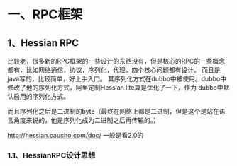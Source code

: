# 一、RPC框架
## 1、Hessian RPC
比较老，很多新的RPC框架的一些设计的东西没有，但是核心的RPC的一些概念都有，比如网络通信，协议，序列化，代理。四个核心问题都有设计。
而且是java写的，比较简单，好上手入门。
其序列化方式在dubbo中被使用。dubbo中修改了他的序列化方式，阿里定制Hessian lite算是优化了一下，作为 dubbo中默认启用的序列化方式。

而且序列化之后是二进制的byte（最终在网络上都是二进制，但是这个是站在语言角度来说的，他是序列化成为二进制之后再传输的。）

http://hessian.caucho.com/doc/ 一般是看2.0的

### 1.1、HessianRPC设计思想



